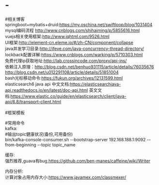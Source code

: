 # -
#相关博客<br />
springboot+mybatis+druid:https://my.oschina.net/swiftloop/blog/1031404<br />
mysql编码流程 http://www.cnblogs.com/shihaiming/p/5855616.html<br />
vuejs相关使用框架:http://www.jqhtml.com/9526.html<br />
UI框架:http://element-cn.eleme.io/#/zh-CN/component/collapse<br />
java并发学习目录:http://ifeve.com/java-concurrency-thread-directory/<br />
lockback配置详解:https://www.cnblogs.com/warking/p/5710303.html<br />
免费代理ip获取地址:http://lab.crossincode.com/proxy/api-ins/<br/>
依赖注入原理：http://blog.csdn.net/benhuo931115/article/details/76035676<br/>
http://blog.csdn.net/u012291108/article/details/51851004<br/>
bash光标移动命令:https://fukun.org/archives/12131599.html<br/>
elasticsearch6 java api 中文文档:https://elasticsearchjava-api.readthedocs.io/en/latest/doc-api.html  英文文档:https://www.elastic.co/guide/en/elasticsearch/client/java-api/6.8/transport-client.html<br/>
<br />
#框架模板<br />

#常用命令<br />
kafka:<br />
  #输出topic健康状况(备份,可用备份)<br />
  bin/kafka-console-consumer.sh --bootstrap-server 192.168.188.1:9092 --from-beginning --topic topic_name<br />

缓存:<br />
  强烈推荐,guava有bug,https://github.com/ben-manes/caffeine/wiki/Writer<br />


内存分析:<br />
  计算对象占用内存大小:https://www.javamex.com/classmexer/ <br />
  
